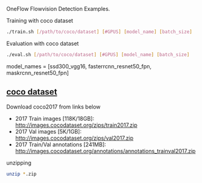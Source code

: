 OneFlow Flowvision Detection Examples.

Training with coco dataset
```bash
./train.sh [/path/to/coco/dataset] [#GPUS] [model_name] [batch_size]
```

Evaluation with coco dataset
```bash
./eval.sh [/path/to/coco/dataset] [#GPUS] [model_name] [batch_size]
```

model_names = [ssd300_vgg16, fasterrcnn_resnet50_fpn, maskrcnn_resnet50_fpn]

## [coco dataset](https://cocodataset.org/#download)
Download coco2017 from links below
- 2017 Train images [118K/18GB]: http://images.cocodataset.org/zips/train2017.zip
- 2017 Val images [5K/1GB]: http://images.cocodataset.org/zips/val2017.zip
- 2017 Train/Val annotations [241MB]: http://images.cocodataset.org/annotations/annotations_trainval2017.zip

unzipping
```bash
unzip *.zip
```


